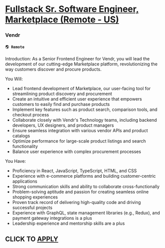 # [Fullstack Sr. Software Engineer, Marketplace (Remote - US)](https://www.remotewlb.com/apply/fullstack-sr-software-engineer-marketplace-remote-us)  
### Vendr  
#### `🌎 Remote`  

Introduction: As a Senior Frontend Engineer for Vendr, you will lead the development of our cutting-edge Marketplace platform, revolutionizing the way customers discover and procure products.

You Will:

  * Lead frontend development of Marketplace, our user-facing tool for streamlining product discovery and procurement
  * Create an intuitive and efficient user experience that empowers customers to easily find and purchase products
  * Implement key features such as product search, comparison tools, and checkout process
  * Collaborate closely with Vendr's Technology teams, including backend developers, UX designers, and product managers
  * Ensure seamless integration with various vendor APIs and product catalogs
  * Optimize performance for large-scale product listings and search functionality
  * Balance user experience with complex procurement processes

You Have:

  * Proficiency in React, JavaScript, TypeScript, HTML, and CSS
  * Experience with e-commerce platforms and building customer-centric applications
  * Strong communication skills and ability to collaborate cross-functionally
  * Problem-solving aptitude and passion for creating seamless online shopping experiences
  * Proven track record of delivering high-quality code and driving successful projects
  * Experience with GraphQL, state management libraries (e.g., Redux), and payment gateway integrations is a plus
  * Leadership experience and mentorship skills are a plus

  
## CLICK TO [APPLY](https://www.remotewlb.com/apply/fullstack-sr-software-engineer-marketplace-remote-us)

